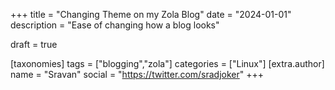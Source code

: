 +++
title = "Changing Theme on my Zola Blog"
date = "2024-01-01"
description = "Ease of changing how a blog looks"

draft = true

[taxonomies]
tags = ["blogging","zola"]
categories = ["Linux"]
[extra.author]
name = "Sravan"
social = "https://twitter.com/sradjoker"
+++